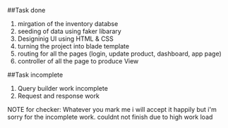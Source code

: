 ##Task done

1. mirgation of the inventory databse 
2. seeding of data using faker libarary
3. Designinig UI using HTML & CSS
4. turning the project into blade template
5. routing for all the pages (login, update product, dashboard, app page)
6. controller of all the page to produce View

 ##Task incomplete
 1. Query builder work incomplete
 2. Request and response work

NOTE for checker: Whatever you mark me i will accept it happily but i'm sorry for the incomplete work. couldnt not finish due to high work load
